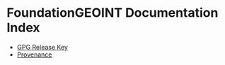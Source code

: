 # FoundationGEOINT Documentation Index

* [GPG Release Key](./geoint-gpg.md)
* [Provenance](./provenance.md)
